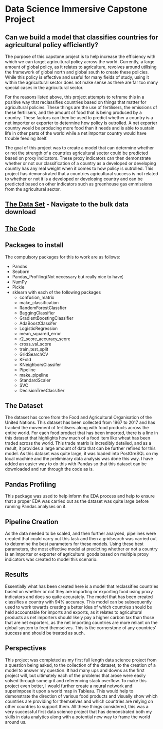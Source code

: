 # Data Science Immersive Capstone Project
## Can we build a model that classifies countries for agricultural policy efficiently?
  The purpose of this capstone project is to help increase the efficiency with which we can target agricultural policy across the world. Currently, a large amount of global policy, as it relates to agriculture, revolves around utilising the framework of global north and global south to create these policies. While this policy is effective and useful for many fields of study, using it within the agricultural sector does not make sense as there are far too many special cases in the agricultural sector. 

  For the reasons listed above, this project attempts to reframe this in a positive way that reclassifies countries based on things that matter for agricultural policies. These things are the use of fertilisers, the emissions of these fertilisers, and the amount of food that is being produced by a country. These factors can then be used to predict whether a country is a net importer or exporter to determine how policy is outrolled. A net exporter country would be producing more food than it needs and is able to sustain life in other parts of the world while a net importer country would have trouble feeding itself.

  The goal of this project was to create a model that can determine whether or not the strength of a countries agricultural sector could be predicted based on proxy indicators. These proxy indicators can then demonstrate whether or not our classification of a country as a developed or developing country has any real weight when it comes to how policy is outrolled. This project has demonstrated that a countries agricultural success is not related to whether or not it is a developed or developing country and can be predicted based on other indicators such as greenhouse gas emmissions from the agricultural sector.
  
## [The Data Set](http://www.fao.org/faostat/en/#home) - Navigate to the bulk data download
## [The Code](https://github.com/amitchandna/agricultural_predictions/blob/main/Agricultural_Policy.ipynb)

## Packages to install
The compulsory packages for this to work are as follows:
* Pandas
* Seaborn 
* Pandas_Profiling(Not necessary but really nice to have)
* NumPy
* Pickle
* sklearn with each of the following packages
  - confusion_matrix
  - make_classification
  - RandomForestClassfier 
  - BaggingClassifier
  - GradientBoostingClassifier
  - AdaBoostClassifer
  - LogisticRegression
  - mean_squared_error
  - r2_score_accuracy_score
  - cross_val_score
  - train_test_split
  - GridSearchCV
  - KFold
  - KNeighborsClassifer
  - Pipeline
  - make_pipeline
  - StandardScaler
  - SVC
  - DecisionTreeClassifier


## The Dataset

The dataset has come from the Food and Agricultural Organisation of the United Nations. This dataset has been collected from 1967 to 2017 and has tracked the movement of fertilisers along with food products across the entire world. For each food product that has been imported, there is a line in this dataset that highlights how much of a food item like wheat has been traded across the world. This trade matrix is incredibly detailed, and as a result, it provides a large amount of data that can be further refined for this model. As this dataset was quite large, it was loaded into PostGreSQL on my local machine and the preliminary data analysis was done this way. I have added an easier way to do this with Pandas so that this dataset can be downloaded and run through the code as is. 

## Pandas Profiling
This package was used to help inform the EDA process and help to ensure that a proper EDA was carried out as the dataset was quite large before running Pandas analyses on it. 

## Pipeline Creation
As the data needed to be scaled, and then further analysed, pipelines were created that could carry out this task and then a gridsearch was carried out to determine the best parameters for these models. Using these best parameters, the most effective model at predicting whether or not a country is an importer or exporter of agricultural goods based on multiple proxy indicators was created to model this scenario. 

## Results

Essentially what has been created here is a model that reclassifies countries based on whether or not they are importing or exporting food using proxy indicators and does so quite accurately. The model that has been created classifies a country with 94% accuracy. This model can be subsequently used to work towards creating a better idea of which countries should be held accountable for imports and exports, as it relates to agricultural products as net importers should likely pay a higher carbon tax than those that are net exporters, as the net importing countries are more reliant on the global system to feed themselves. This is the cornerstone of any countries' success and should be treated as such. 

## Perspectives
This project was completed as my first full length data science project from a question being asked, to the collection of the dataset, to the creation of a model to answer my question. It had many ups and downs as the first project will, but ultimately each of the problems that arose were easily solved through some grit and referencing stack overflow. To make this project even better, I would further create a neural network and superimpose it upon a world map in Tableau. This would help to demonstrate the direction of various food products and visually show which countries are providing for themselves and which countries are relying on other countries to support them. All these things considered, this was a very successful first data science project that has demonstrated both my skills in data analytics along with a potential new way to frame the world around us.  
